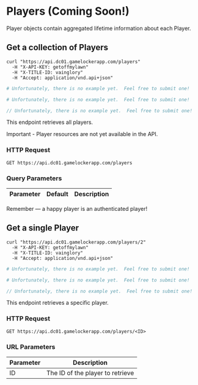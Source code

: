 # Players (Coming Soon!)

Player objects contain aggregated lifetime information about each Player.

## Get a collection of Players

```shell
curl "https://api.dc01.gamelockerapp.com/players"
  -H "X-API-KEY: getoffmylawn"
  -H "X-TITLE-ID: vainglory"
  -H "Accept: application/vnd.api+json"
```

```ruby
# Unfortunately, there is no example yet.  Feel free to submit one!
```

```python
# Unfortunately, there is no example yet.  Feel free to submit one!
```

```javascript
// Unfortunately, there is no example yet.  Feel free to submit one!
```

This endpoint retrieves all players.

<aside class="warning">
Important - Player resources are not yet available in the API.
</aside>

### HTTP Request

`GET https://api.dc01.gamelockerapp.com/players`

### Query Parameters

Parameter | Default | Description
--------- | ------- | -----------

<aside class="success">
Remember — a happy player is an authenticated player!
</aside>

## Get a single Player

```shell
curl "https://api.dc01.gamelockerapp.com/players/2"
  -H "X-API-KEY: getoffmylawn"
  -H "X-TITLE-ID: vainglory"
  -H "Accept: application/vnd.api+json"
```

```ruby
# Unfortunately, there is no example yet.  Feel free to submit one!
```

```python
# Unfortunately, there is no example yet.  Feel free to submit one!
```

```javascript
// Unfortunately, there is no example yet.  Feel free to submit one!
```

This endpoint retrieves a specific player.

### HTTP Request

`GET https://api.dc01.gamelockerapp.com/players/<ID>`

### URL Parameters

Parameter | Description
--------- | -----------
ID | The ID of the player to retrieve

